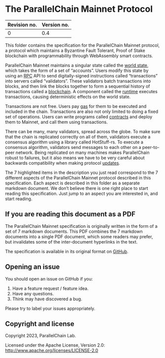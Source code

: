 # The ParallelChain Mainnet Protocol

|Revision no.|Version no.|
|---|---|
|0|0.4|

This folder contains the specification for the ParallelChain Mainnet protocol, a protocol which maintains a Byzantine Fault Tolerant, Proof of Stake blockchain with programmability through WebAssembly smart contracts.

ParallelChain Mainnet maintains a singular state called the [world state](World%20State.md), which takes the form of a set of “accounts”. Users modify this state by using an [RPC](RPC.md) API to send digitally-signed instructions called “transactions” into servers called “validators”. These validators batch transactions into blocks, and then link the blocks together to form a sequential history of transactions called a [blockchain](Blockchain.md). A component called the [runtime](Runtime.md) executes transactions, causing deterministic effects on the world state.

Transactions are not free. Users pay [gas](Gas.md) for them to be executed and included in the chain. Transactions are also not only limited to doing a fixed set of operations. Users can write programs called [contracts](Contracts.md) and deploy them to Mainnet, and call them using transactions.

There can be many, many validators, spread across the globe. To make sure that the chain is replicated correctly on all of them, validators execute a consensus algorithm using a library called HotStuff-rs. To execute a consensus algorithm, validators send messages to each other on a peer-to-peer network. Being replicated on many machines makes ParallelChain robust to failures, but it also means we have to be very careful about backwards compatibility when making protocol [updates](Updates.md).

The 7 highlighted items in the description you just read correspond to the 7 different aspects of the ParallelChain Mainnet protocol described in this specification. Each aspect is described in this folder as a separate markdown document. We don’t believe there is one right place to start reading this specification. Just jump to an aspect you are interested in, and start reading.

## If you are reading this document as a PDF

The ParallelChain Mainnet specification is originally written in the form of a set of 7 markdown documents. This PDF combines the 7 markdown documents into a single PDF document, which some readers may prefer, but invalidates some of the inter-document hyperlinks in the text. 

The specification is available in its original format on [GitHub](http://github.com/parallelchain-io/parallelchain-specification).

## Opening an issue

You should open an issue on GitHub if you:
1. Have a feature request / feature idea.
2. Have any questions.
3. Think may have discovered a bug.

Please try to label your issues appropriately.

## Copyright and license

Copyright 2023, ParallelChain Lab.

Licensed under the Apache License, Version 2.0: http://www.apache.org/licenses/LICENSE-2.0
